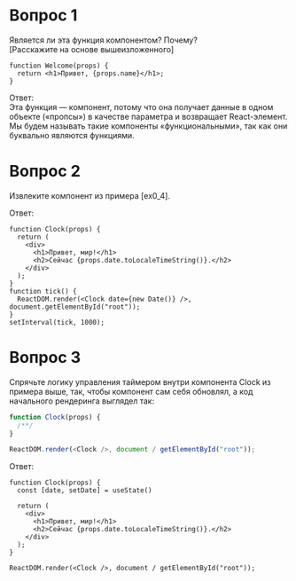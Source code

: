 # Вопрос 1

Является ли эта функция компонентом? Почему?\
[Расскажите на основе вышеизложенного]

```tsx
function Welcome(props) {
  return <h1>Привет, {props.name}</h1>;
}
```

Ответ:\
Эта функция — компонент, потому что она получает данные в одном объекте («пропсы») в качестве параметра и возвращает React-элемент. Мы будем называть такие компоненты «функциональными», так как они буквально являются функциями.

# Вопрос 2

Извлеките компонент из примера [ex0_4].

Ответ:

```tsx
function Clock(props) {
  return (
    <div>
      <h1>Привет, мир!</h1>
      <h2>Сейчас {props.date.toLocaleTimeString()}.</h2>
    </div>
  );
}
function tick() {
  ReactDOM.render(<Clock date={new Date()} />, document.getElementById("root"));
}
setInterval(tick, 1000);
```

# Вопрос 3

Спрячьте логику управления таймером внутри компонента Clock из примера выше, так, чтобы компонент сам себя обновлял, а код начального рендеринга выглядел так:

```ts
function Clock(props) {
  /**/
}

ReactDOM.render(<Clock />, document / getElementById("root"));
```

Ответ:

```tsx
function Clock(props) {
  const [date, setDate] = useState()

  return (
    <div>
      <h1>Привет, мир!</h1>
      <h2>Сейчас {props.date.toLocaleTimeString()}.</h2>
    </div>
  );
}

ReactDOM.render(<Clock />, document / getElementById("root"));
```

```tsx

```

#

```tsx

```

```tsx

```

#

```tsx

```

```tsx

```

#

```tsx

```

```tsx

```

```tsx

```

#

```tsx

```

#

```tsx

```
